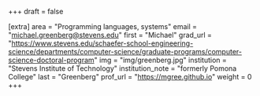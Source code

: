 +++
draft = false

[extra]
area = "Programming languages, systems"
email = "michael.greenberg@stevens.edu"
first = "Michael"
grad_url = "https://www.stevens.edu/schaefer-school-engineering-science/departments/computer-science/graduate-programs/computer-science-doctoral-program"
img = "img/greenberg.jpg"
institution = "Stevens Institute of Technology"
institution_note = "formerly Pomona College"
last = "Greenberg"
prof_url = "https://mgree.github.io"
weight = 0
+++